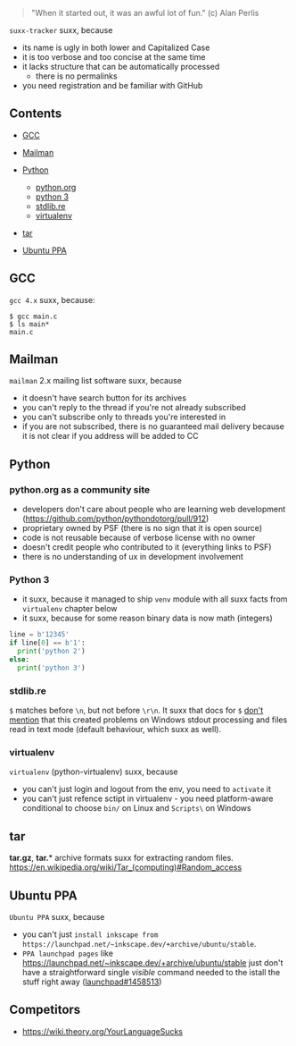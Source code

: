 > "When it started out, it was an awful lot of fun." (c) Alan Perlis

`suxx-tracker` suxx, because

 * its name is ugly in both lower and Capitalized Case
 * it is too verbose and too concise at the same time
 * it lacks structure that can be automatically processed
   * there is no permalinks
 * you need registration and be familiar with GitHub

## Contents

- [GCC](#gcc)

- [Mailman](#mailman)

- [Python](#python)
    - [python.org](#pythonorg-as-a-community-site)
    - [python 3](#python-3)
    - [stdlib.re](#stdlibre)
    - [virtualenv](#virtualenv)

- [tar](#tar)

- [Ubuntu PPA](#ubuntu)


## GCC

`gcc 4.x` suxx, because:

    $ gcc main.c
    $ ls main*
    main.c

## Mailman

`mailman` 2.x mailing list software suxx, because

 * it doesn't have search button for its archives
 * you can't reply to the thread if you're not already subscribed
 * you can't subscribe only to threads you're interested in
 * if you are not subscribed, there is no guaranteed mail delivery
   because it is not clear if you address will be added to CC

## Python

### python.org as a community site

 * developers don't care about people who are learning web development
   (https://github.com/python/pythondotorg/pull/912)
 * proprietary owned by PSF (there is no sign that it is open source)
 * code is not reusable because of verbose license with no owner
 * doesn't credit people who contributed to it (everything links to PSF)
 * there is no understanding of ux in development involvement

### Python 3

 * it suxx, because it managed to ship `venv` module with all suxx facts from `virtualenv` chapter below
 * it suxx, because for some reason binary data is now math (integers)
```python
line = b'12345'
if line[0] == b'1':
  print('python 2')
else:
  print('python 3')
```

### stdlib.re

`$` matches before `\n`, but not before `\r\n`. It suxx that docs for `$` [don't mention](https://docs.python.org/2/library/re.html#regular-expression-syntax) that this created problems on Windows stdout processing and files read in text mode (default behaviour, which suxx as well).

### virtualenv

`virtualenv` (python-virtualenv) suxx, because

 * you can't just login and logout from the env, you need to `activate` it
 * you can't just refence sctipt in virtualenv - you need platform-aware conditional to choose `bin/` on Linux and `Scripts\` on Windows


## tar

**tar.gz**, **tar.*** archive formats suxx for extracting  random files. https://en.wikipedia.org/wiki/Tar_(computing)#Random_access

## Ubuntu PPA

`Ubuntu PPA` suxx, because

 * you can't just `install inkscape from https://launchpad.net/~inkscape.dev/+archive/ubuntu/stable`.
 * `PPA launchpad pages` like https://launchpad.net/~inkscape.dev/+archive/ubuntu/stable just don't have a straightforward single *visible* command needed to the istall the stuff right away ([launchpad#1458513](https://bugs.launchpad.net/launchpad/+bug/1458513))

## Competitors

 * https://wiki.theory.org/YourLanguageSucks


